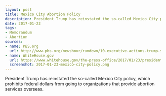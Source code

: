 ```yaml
---
layout: post
title: Mexico City Abortion Policy
description: President Trump has reinstated the so-called Mexico City policy, which prohibits federal dollars from going to organizations that provide abortion services overseas.
date: 2017-01-23
tags:
- Memorandum
- Abortion
sources: 
- name: PBS.org
  url: http://www.pbs.org/newshour/rundown/10-executive-actions-trump-signed-far/
- name: WhiteHouse.gov
  url: https://www.whitehouse.gov/the-press-office/2017/01/23/presidential-memorandum-regarding-mexico-city-policy
  screenshot: 2017-01-23-mexico-city-policy.png
---
```

President Trump has reinstated the so-called Mexico City policy, which prohibits federal dollars from going to organizations that provide abortion services overseas.